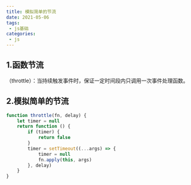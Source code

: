 ```yaml
---
title: 模拟简单的节流
date: 2021-05-06
tags:
 - js基础
categories:
 - js
---
```

## 1.函数节流
（throttle）：当持续触发事件时，保证一定时间段内只调用一次事件处理函数。
## 2.模拟简单的节流
``` js
function throttle(fn, delay) {
    let timer = null
    return function () {
        if (timer) {
            return false
        }
        timer = setTimeout((...args) => {
            timer = null
            fn.apply(this, args)
        }, delay)
    }
}
```